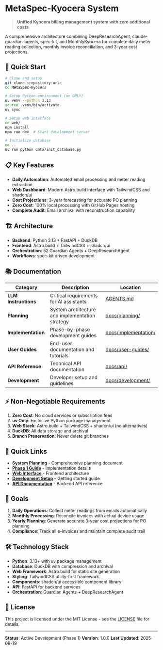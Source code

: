 # MetaSpec-Kyocera System

> **Unified Kyocera billing management system with zero additional costs**

A comprehensive architecture combining DeepResearchAgent, claude-guardian-agents, spec-kit, and MonthlyKyocera for complete daily meter reading collection, monthly invoice reconciliation, and 3-year cost projections.

## 🚀 Quick Start

```bash
# Clone and setup
git clone <repository-url>
cd MetaSpec-Kyocera

# Setup Python environment (uv ONLY)
uv venv --python 3.13
source .venv/bin/activate
uv sync

# Setup web interface
cd web/
npm install
npm run dev  # Start development server

# Initialize database
cd ..
uv run python data/init_database.py
```

## 📋 Key Features

- **Daily Automation**: Automated email processing and meter reading extraction
- **Web Dashboard**: Modern Astro.build interface with TailwindCSS and shadcn/ui
- **Cost Projections**: 3-year forecasting for accurate PO planning
- **Zero Cost**: 100% local processing with GitHub Pages hosting
- **Complete Audit**: Email archival with reconstruction capability

## 🏗️ Architecture

- **Backend**: Python 3.13 + FastAPI + DuckDB
- **Frontend**: Astro.build + TailwindCSS + shadcn/ui
- **Orchestration**: 52 Guardian Agents + DeepResearchAgent
- **Workflows**: spec-kit driven development

## 📚 Documentation

| Category | Description | Location |
|----------|-------------|----------|
| **LLM Instructions** | Critical requirements for AI assistants | [AGENTS.md](AGENTS.md) |
| **Planning** | System architecture and implementation strategy | [docs/planning/](docs/planning/) |
| **Implementation** | Phase-by-phase development guides | [docs/implementation/](docs/implementation/) |
| **User Guides** | End-user documentation and tutorials | [docs/user-guides/](docs/user-guides/) |
| **API Reference** | Technical API documentation | [docs/api/](docs/api/) |
| **Development** | Developer setup and guidelines | [docs/development/](docs/development/) |

## ⚡ Non-Negotiable Requirements

1. **Zero Cost**: No cloud services or subscription fees
2. **uv Only**: Exclusive Python package management
3. **Web Stack**: Astro.build + TailwindCSS + shadcn/ui (no alternatives)
4. **DuckDB**: All data storage and archival
5. **Branch Preservation**: Never delete git branches

## 🔗 Quick Links

- **[System Planning](docs/planning/SYSTEM_PLANNING.md)** - Comprehensive planning document
- **[Phase 1 Guide](docs/implementation/PHASE_1_FOUNDATION.md)** - Implementation details
- **[Web Interface](docs/architecture/WEB_INTERFACE_INTEGRATION.md)** - Frontend architecture
- **[Development Setup](docs/development/DEVELOPMENT_SETUP.md)** - Getting started guide
- **[API Documentation](docs/api/API_REFERENCE.md)** - Backend API reference

## 🎯 Goals

1. **Daily Operations**: Collect meter readings from emails automatically
2. **Monthly Processing**: Reconcile invoices with actual device usage
3. **Yearly Planning**: Generate accurate 3-year cost projections for PO planning
4. **Compliance**: Track all e-invoices and maintain complete audit trail

## 🛠️ Technology Stack

- **Python**: 3.13+ with uv package management
- **Database**: DuckDB with compression and archival
- **Web Framework**: Astro.build for static site generation
- **Styling**: TailwindCSS utility-first framework
- **Components**: shadcn/ui accessible component library
- **API**: FastAPI for backend services
- **Orchestration**: Guardian Agents + DeepResearchAgent

## 📄 License

This project is licensed under the MIT License - see the [LICENSE](LICENSE) file for details.

---

**Status**: Active Development (Phase 1)
**Version**: 1.0.0
**Last Updated**: 2025-09-19
